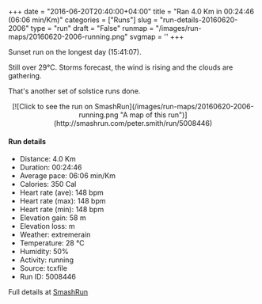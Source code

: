 +++
date = "2016-06-20T20:40:00+04:00"
title = "Ran 4.0 Km in 00:24:46 (06:06 min/Km)"
categories = ["Runs"]
slug = "run-details-20160620-2006"
type = "run"
draft = "False"
runmap = "/images/run-maps/20160620-2006-running.png"
svgmap = '<polyline points="29 46, 28 46, 21 55, 17 54, 9 50, 4 49, 1 49, 0 50, 0 51, 4 53, 15 58, 16 59, 19 56, 25 59, 34 62, 35 61, 42 54, 46 51, 53 44, 58 37, 59 37, 62 39, 65 40, 67 40, 68 40, 74 44, 83 48, 87 47, 96 43, 100 43, 99 42, 100 40, 99 40, 96 42, 93 45, 85 48, 82 48, 72 43, 70 42, 70 41, 68 40, 69 40, 68 39, 60 38, 58 37, 55 41, 50 46, 38 60, 35 62, 29 60, 22 56, 21 55, 25 52, 24 50, 30 43, 30 43, 21 39, 19 38, 17 38, 8 47, 7 48, 9 50, 19 54">'
+++

Sunset run on the longest day (15:41:07). 

Still over 29°C.   Storms forecast, the wind is rising and the clouds are gathering. 

That's another set of solstice runs done. 



<!--more-->

<center>
[![Click to see the run on SmashRun](/images/run-maps/20160620-2006-running.png "A map of this run")](http://smashrun.com/peter.smith/run/5008446)
</center>

#### Run details

* Distance: 4.0 Km
* Duration: 00:24:46
* Average pace: 06:06 min/Km
* Calories: 350 Cal
* Heart rate (ave): 148 bpm
* Heart rate (max): 148 bpm
* Heart rate (min): 148 bpm
* Elevation gain: 58 m
* Elevation loss:  m
* Weather: extremerain
* Temperature: 28 &deg;C
* Humidity: 50%
* Activity: running
* Source: tcxfile
* Run ID: 5008446

Full details at [SmashRun](http://smashrun.com/peter.smith/run/5008446)